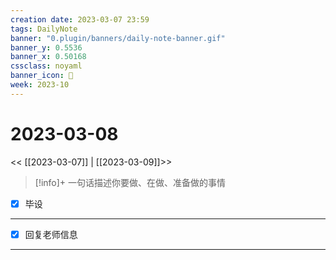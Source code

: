 ```yaml
---
creation date: 2023-03-07 23:59
tags: DailyNote
banner: "0.plugin/banners/daily-note-banner.gif"
banner_y: 0.5536
banner_x: 0.50168
cssclass: noyaml
banner_icon: 💌
week: 2023-10
---
```


# 2023-03-08

<< [[2023-03-07]] | [[2023-03-09]]>>


> [!info]+ 一句话描述你要做、在做、准备做的事情
> 


- [x] 毕设

---

- [x] 回复老师信息

---



